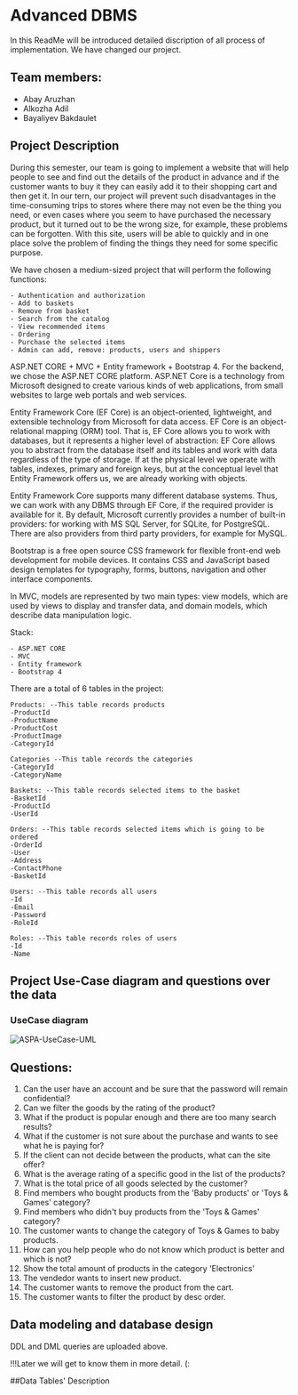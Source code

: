# Advanced DBMS

In this ReadMe will be introduced detailed discription of all process of implementation. We have changed our project.

## Team members:
* Abay Aruzhan
* Alkozha Adil
* Bayaliyev Bakdaulet

## Project Description
During this semester, our team is going to implement a website that will help people to see and find out the details of the product in advance and if the customer wants to buy it they can easily add it to their shopping cart and then get it. In our tern, our project will prevent such disadvantages in the time-consuming trips to stores where there may not even be the thing you need, or even cases where you seem to have purchased the necessary product, but it turned out to be the wrong size, for example, these problems can be forgotten. With this site, users will be able to quickly and in one place solve the problem of finding the things they need for some specific purpose.

We have chosen a medium-sized project that will perform the following functions:
```
- Authentication and authorization
- Add to baskets
- Remove from basket
- Search from the catalog
- View recommended items
- Ordering
- Purchase the selected items
- Admin can add, remove: products, users and shippers
```
ASP.NET CORE + MVC + Entity framework + Bootstrap 4.
For the backend, we chose the ASP.NET CORE platform.
ASP.NET Core is a technology from Microsoft designed to create various kinds of web applications, from small websites to large web portals and web services.

Entity Framework Core (EF Core) is an object-oriented, lightweight, and extensible technology from Microsoft for data access. EF Core is an object-relational mapping (ORM) tool. That is, EF Core allows you to work with databases, but it represents a higher level of abstraction: EF Core allows you to abstract from the database itself and its tables and work with data regardless of the type of storage. If at the physical level we operate with tables, indexes, primary and foreign keys, but at the conceptual level that Entity Framework offers us, we are already working with objects.

Entity Framework Core supports many different database systems. Thus, we can work with any DBMS through EF Core, if the required provider is available for it.
By default, Microsoft currently provides a number of built-in providers: for working with MS SQL Server, for SQLite, for PostgreSQL. There are also providers from third party providers, for example for MySQL.

Bootstrap is a free open source CSS framework for flexible front-end web development for mobile devices. It contains CSS and JavaScript based design templates for typography, forms, buttons, navigation and other interface components.

In MVC, models are represented by two main types: view models, which are used by views to display and transfer data, and domain models, which describe data manipulation logic.

Stack:
```
- ASP.NET CORE 
- MVC
- Entity framework
- Bootstrap 4
```

There are a total of 6 tables in the project:
```
Products: --This table records products
-ProductId
-ProductName
-ProductCost
-ProductImage
-CategoryId

Categories --This table records the categories
-CategoryId
-CategoryName

Baskets: --This table records selected items to the basket
-BasketId
-ProductId
-UserId

Orders: --This table records selected items which is going to be ordered
-OrderId
-User
-Address
-ContactPhone
-BasketId

Users: --This table records all users 
-Id
-Email
-Password
-RoleId

Roles: --This table records roles of users
-Id
-Name

```




## Project Use-Case diagram and questions over the data
### UseCase diagram

![ASPA-UseCase-UML](https://user-images.githubusercontent.com/44058615/112758366-d822ca80-900f-11eb-8363-62ba82b57b0c.jpg)

## Questions:
1. Can the user have an account and be sure that the password will remain confidential?
2. Can we filter the goods by the rating of the product?
3. What if the product is popular enough and there are too many search results?
4. What if the customer is not sure about the purchase and wants to see what he is paying for?
5. If the client can not decide between the products, what can the site offer?
6. What is the average rating of a specific good in the list of the products?
7. What is the total price of all goods selected by the customer?
8. Find members who bought products from the 'Baby products' or 'Toys & Games'  category?
9. Find members who didn't buy products from the 'Toys & Games' category?
10. The customer wants to change the category of Toys & Games to baby products.
11. How can you help people who do not know which product is better and which is not?
12. Show the total amount of products in the category 'Electronics'
13. The vendedor wants to insert new product.
14. The customer wants to remove the product from the cart. 
15. The customer wants to filter the product by desc order.

##  Data modeling and database design
DDL and DML queries are uploaded above.


!!!Later we will get to know them in more detail. (:

##Data Tables' Description
